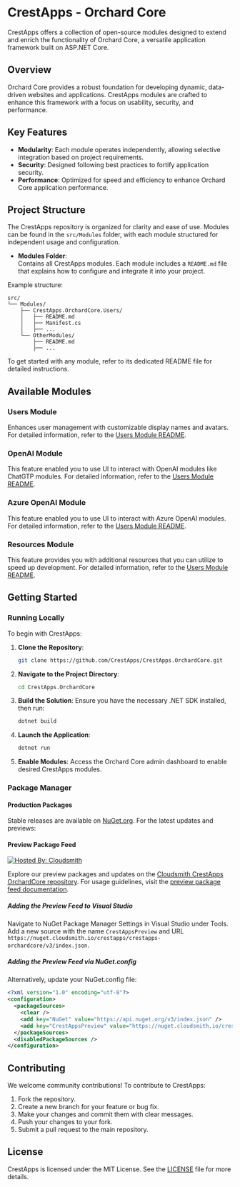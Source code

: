 # CrestApps - Orchard Core

CrestApps offers a collection of open-source modules designed to extend and enrich the functionality of Orchard Core, a versatile application framework built on ASP.NET Core.

## Overview

Orchard Core provides a robust foundation for developing dynamic, data-driven websites and applications. CrestApps modules are crafted to enhance this framework with a focus on usability, security, and performance.

## Key Features

- **Modularity**: Each module operates independently, allowing selective integration based on project requirements.
- **Security**: Designed following best practices to fortify application security.
- **Performance**: Optimized for speed and efficiency to enhance Orchard Core application performance.

## Project Structure

The CrestApps repository is organized for clarity and ease of use. Modules can be found in the `src/Modules` folder, with each module structured for independent usage and configuration. 

- **Modules Folder**:  
  Contains all CrestApps modules. Each module includes a `README.md` file that explains how to configure and integrate it into your project.

Example structure:
```
src/
└── Modules/
    ├── CrestApps.OrchardCore.Users/
    │   ├── README.md
    │   ├── Manifest.cs
    │   ├── ...
    └── OtherModules/
        ├── README.md
        ├── ...
```

To get started with any module, refer to its dedicated README file for detailed instructions.

## Available Modules

### Users Module

Enhances user management with customizable display names and avatars. For detailed information, refer to the [Users Module README](src/Modules/CrestApps.OrchardCore.Users/README.md).

### OpenAI Module

This feature enabled you to use UI to interact with OpenAI modules like ChatGTP modules. For detailed information, refer to the [Users Module README](src/Modules/CrestApps.OrchardCore.OpenAI/README.md).

### Azure OpenAI Module

This feature enabled you to use UI to interact with Azure OpenAI modules. For detailed information, refer to the [Users Module README](src/Modules/CrestApps.OrchardCore.OpenAI.Azure/README.md).

### Resources Module

This feature provides you with additional resources that you can utilize to speed up development. For detailed information, refer to the [Users Module README](src/Modules/CrestApps.OrchardCore.Resources/README.md).

## Getting Started

### Running Locally

To begin with CrestApps:

1. **Clone the Repository**:
    ```sh
    git clone https://github.com/CrestApps/CrestApps.OrchardCore.git
    ```

2. **Navigate to the Project Directory**:
    ```sh
    cd CrestApps.OrchardCore
    ```

3. **Build the Solution**:
    Ensure you have the necessary .NET SDK installed, then run:
    ```sh
    dotnet build
    ```

4. **Launch the Application**:
    ```sh
    dotnet run
    ```

5. **Enable Modules**:
    Access the Orchard Core admin dashboard to enable desired CrestApps modules.

### Package Manager

#### Production Packages

Stable releases are available on [NuGet.org](https://www.nuget.org/). For the latest updates and previews:

#### Preview Package Feed

[![Hosted By: Cloudsmith](https://img.shields.io/badge/OSS%20hosting%20by-cloudsmith-blue?logo=cloudsmith&style=for-the-badge)](https://cloudsmith.com)

Explore our preview packages and updates on the [Cloudsmith CrestApps OrchardCore repository](https://cloudsmith.io/~crestapps/repos/crestapps-orchardcore). For usage guidelines, visit the [preview package feed documentation](https://docs.orchardcore.net/en/latest/getting-started/preview-package-source/).

##### Adding the Preview Feed to Visual Studio

Navigate to NuGet Package Manager Settings in Visual Studio under Tools. Add a new source with the name `CrestAppsPreview` and URL `https://nuget.cloudsmith.io/crestapps/crestapps-orchardcore/v3/index.json`.

##### Adding the Preview Feed via NuGet.config

Alternatively, update your NuGet.config file:

```xml
<?xml version="1.0" encoding="utf-8"?>
<configuration>
  <packageSources>
    <clear />
    <add key="NuGet" value="https://api.nuget.org/v3/index.json" />
    <add key="CrestAppsPreview" value="https://nuget.cloudsmith.io/crestapps/crestapps-orchardcore/v3/index.json" />
  </packageSources>
  <disabledPackageSources />
</configuration>
```

## Contributing

We welcome community contributions! To contribute to CrestApps:

1. Fork the repository.
2. Create a new branch for your feature or bug fix.
3. Make your changes and commit them with clear messages.
4. Push your changes to your fork.
5. Submit a pull request to the main repository.

## License

CrestApps is licensed under the MIT License. See the [LICENSE](https://github.com/git/git-scm.com/blob/main/MIT-LICENSE.txt) file for more details.

